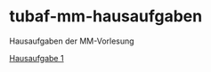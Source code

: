 # tubaf-mm-hausaufgaben
Hausaufgaben der MM-Vorlesung

[Hausaufgabe 1](https://github.com/KoKoKotlin/tubaf-mm-hausaufgaben/tree/main/ha01)